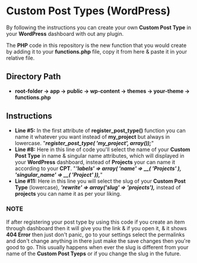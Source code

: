 # Custom Post Types (WordPress)
<p>By following the instructions you can create your own <b>Custom Post Type</b> in your <b>WordPress</b> dashboard with out any plugin.</p>
<p>The <b>PHP</b> code in this repository is the new function that you would create by adding it to your <b>functions.php</b> file, copy it from here & paste it in your relative file.</p>
<h2>Directory Path</h2>
<ul>
  <li><b>root-folder -> app -> public -> wp-content -> themes -> your-theme -> functions.php</b></li>
</ul>
<h2>Instructions</h2>
<ul>
  <li><b>Line #5:</b> In the first attribute of <b>register_post_type()</b> function you can name it whatever you want instead of <b>my_project</b> but always in lowercase. "<b><em>register_post_type( 'my_project', array());</em></b>"</li> 
  <li><b>Line #8:</b> Here in this line of code you'll select the name of your <b>Custom Post Type</b> in name & singular name attributes, which will displayed in your <b>WordPress</b> dashboard, instead of <b>Projects</b> your can name it according to your <b>CPT</b>. "<b><em>'labels' => array( 'name' => __( 'Projects' ), 'singular_name' => __( 'Project' )),</em></b>"</li>
  <li><b>Line #11:</b> Here in this line you will select the slug of your <b>Custom Post Type</b> (lowercase), <b><em>'rewrite' => array('slug' => 'projects'),</em></b> instead of <b>projects</b> you can name it as per your liking.</li>
</ul>
<h3>NOTE</h3>
<p>If after registering your post type by using this code if you create an item through dashboard then it will give you the link & if you open it, & it shows <b>404 Error</b> then just don't panic, go to your settings select the permalinks and don't change anything in there just make the save changes then you're good to go. This usually happens when ever the slug is different from your name of the <b>Custom Post Tyeps</b> or if you change the slug in the future.</p>

